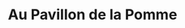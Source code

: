 ---
title: "Au Pavillon de la Pomme"
url: /mont-saint-hilaire/au-pavillon-de-la-pomme/
shop: farm
---